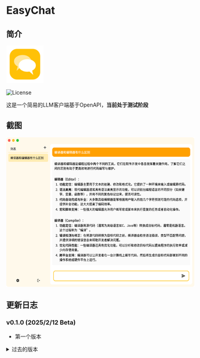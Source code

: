 # EasyChat

## 简介

<img src="assets/icon.png" width="100px">

![License](https://img.shields.io/badge/License-MIT-dark_green)

这是一个简易的LLM客户端基于OpenAPI，**当前处于测试阶段**

## 截图

<img src="demo/截屏.png" height="400px">

## 更新日志

### v0.1.0 (2025/2/12 Beta)
- 第一个版本

<details>
<summary>过去的版本</summary>

</detail>